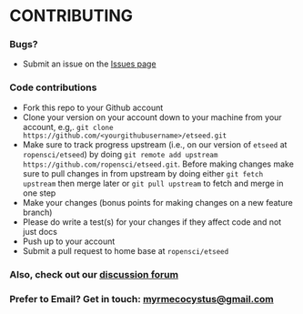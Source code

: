 # CONTRIBUTING #

### Bugs?

* Submit an issue on the [Issues page](https://github.com/ropensci/etseed/issues)

### Code contributions

* Fork this repo to your Github account
* Clone your version on your account down to your machine from your account, e.g,. `git clone https://github.com/<yourgithubusername>/etseed.git`
* Make sure to track progress upstream (i.e., on our version of `etseed` at `ropensci/etseed`) by doing `git remote add upstream https://github.com/ropensci/etseed.git`. Before making changes make sure to pull changes in from upstream by doing either `git fetch upstream` then merge later or `git pull upstream` to fetch and merge in one step
* Make your changes (bonus points for making changes on a new feature branch)
* Please do write a test(s) for your changes if they affect code and not just docs
* Push up to your account
* Submit a pull request to home base at `ropensci/etseed`

### Also, check out our [discussion forum](https://discuss.ropensci.org)

### Prefer to Email? Get in touch: [myrmecocystus@gmail.com](mailto:myrmecocystus@gmail.com)

